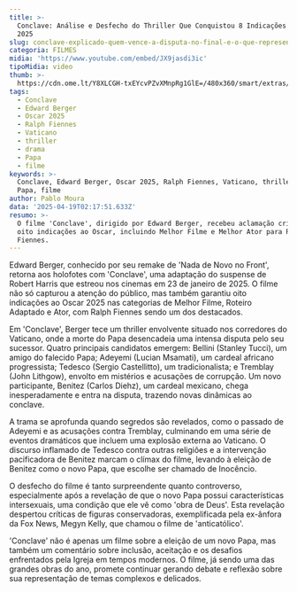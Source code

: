 ```yaml
---
title: >-
  Conclave: Análise e Desfecho do Thriller Que Conquistou 8 Indicações ao Oscar
  2025
slug: conclave-explicado-quem-vence-a-disputa-no-final-e-o-que-representa
categoria: FILMES
midia: 'https://www.youtube.com/embed/JX9jasdi3ic'
tipoMidia: video
thumb: >-
  https://cdn.ome.lt/Y8XLCGH-txEYcvPZvXMnpRg1GlE=/480x360/smart/extras/conteudos/conclave.webp
tags:
  - Conclave
  - Edward Berger
  - Oscar 2025
  - Ralph Fiennes
  - Vaticano
  - thriller
  - drama
  - Papa
  - filme
keywords: >-
  Conclave, Edward Berger, Oscar 2025, Ralph Fiennes, Vaticano, thriller, drama,
  Papa, filme
author: Pablo Moura
data: '2025-04-19T02:17:51.633Z'
resumo: >-
  O filme 'Conclave', dirigido por Edward Berger, recebeu aclamação crítica e
  oito indicações ao Oscar, incluindo Melhor Filme e Melhor Ator para Ralph
  Fiennes.
---
```


Edward Berger, conhecido por seu remake de 'Nada de Novo no Front', retorna aos holofotes com 'Conclave', uma adaptação do suspense de Robert Harris que estreou nos cinemas em 23 de janeiro de 2025. O filme não só capturou a atenção do público, mas também garantiu oito indicações ao Oscar 2025 nas categorias de Melhor Filme, Roteiro Adaptado e Ator, com Ralph Fiennes sendo um dos destacados.

Em 'Conclave', Berger tece um thriller envolvente situado nos corredores do Vaticano, onde a morte do Papa desencadeia uma intensa disputa pelo seu sucessor. Quatro principais candidatos emergem: Bellini (Stanley Tucci), um amigo do falecido Papa; Adeyemi (Lucian Msamati), um cardeal africano progressista; Tedesco (Sergio Castellitto), um tradicionalista; e Tremblay (John Lithgow), envolto em mistérios e acusações de corrupção. Um novo participante, Benitez (Carlos Diehz), um cardeal mexicano, chega inesperadamente e entra na disputa, trazendo novas dinâmicas ao conclave.

A trama se aprofunda quando segredos são revelados, como o passado de Adeyemi e as acusações contra Tremblay, culminando em uma série de eventos dramáticos que incluem uma explosão externa ao Vaticano. O discurso inflamado de Tedesco contra outras religiões e a intervenção pacificadora de Benitez marcam o clímax do filme, levando à eleição de Benitez como o novo Papa, que escolhe ser chamado de Inocêncio.

O desfecho do filme é tanto surpreendente quanto controverso, especialmente após a revelação de que o novo Papa possui características intersexuais, uma condição que ele vê como 'obra de Deus'. Esta revelação despertou críticas de figuras conservadoras, exemplificada pela ex-ânfora da Fox News, Megyn Kelly, que chamou o filme de 'anticatólico'.

'Conclave' não é apenas um filme sobre a eleição de um novo Papa, mas também um comentário sobre inclusão, aceitação e os desafios enfrentados pela Igreja em tempos modernos. O filme, já sendo uma das grandes obras do ano, promete continuar gerando debate e reflexão sobre sua representação de temas complexos e delicados.
